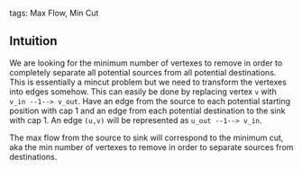 tags: Max Flow, Min Cut

## Intuition
We are looking for the minimum number of vertexes to remove in order to completely separate all potential sources from all potential destinations. This is essentially a mincut problem but we need to transform the vertexes into edges somehow. This can easily be done by replacing vertex `v` with `v_in --1--> v_out`. Have an edge from the source to each potential starting position with cap 1 and an edge from each potential destination to the sink with cap 1. An edge `(u,v)` will be represented as `u_out --1--> v_in`.

The max flow from the source to sink will correspond to the minimum cut, aka the min number of vertexes to remove in order to separate sources from destinations.